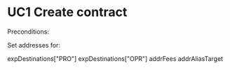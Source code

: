 # UC1 Create contract

Preconditions:

Set addresses for:

expDestinations["PRO"]
expDestinations["OPR"]
addrFees
addrAliasTarget
